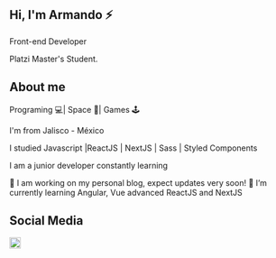 ## Hi, I'm Armando ⚡

Front-end Developer

Platzi Master's Student.

## About me

Programing 💻| Space 🚀| Games 🕹

I'm from Jalisco - México

I studied Javascript |ReactJS | NextJS | Sass | Styled Components

I am a junior developer constantly learning

🔭 I am working on my personal blog, expect updates very soon!
🌱 I’m currently learning Angular, Vue advanced ReactJS and NextJS

## Social Media
<a href="https://www.linkedin.com/in/armando-garcia-/"><img height="20" src="https://camo.githubusercontent.com/a25943975d6716ea349a4e41c4f05c027dc6da74/68747470733a2f2f696d672e736869656c64732e696f2f747769747465722f75726c3f636f6c6f723d253233303037326231266c6162656c3d636f6e6e656374266c6f676f3d6c696e6b6564696e266c6f676f436f6c6f723d253233303037326231267374796c653d666c61742d7371756172652675726c3d68747470732533412532462532467777772e6c696e6b6564696e2e636f6d253246696e253246616c656a616e64726f2d72616d6972657a2d63696365726f73253246"></a>
